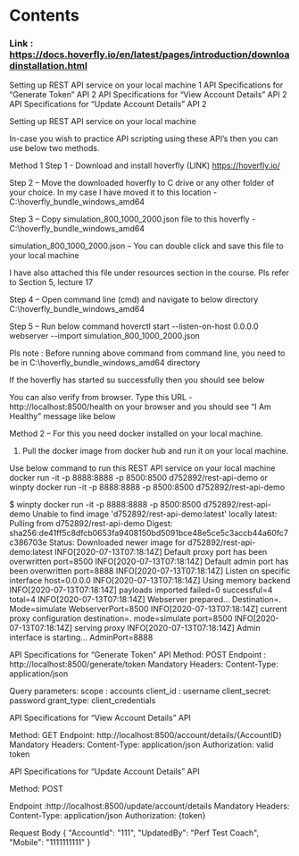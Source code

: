 # Contents
### Link : https://docs.hoverfly.io/en/latest/pages/introduction/downloadinstallation.html
Setting up REST API service on your local machine	1
API Specifications for “Generate Token” API	2
API Specifications for “View Account Details” API	2
API Specifications for “Update Account Details” API	2


Setting up REST API service on your local machine

In-case you wish to practice API scripting using these API’s then you can use below two methods.

Method 1
Step 1 - Download and install hoverfly (LINK)
https://hoverfly.io/

Step 2 – Move the downloaded hoverfly to C drive or any other folder of your choice. In my case I have moved it to this location - C:\hoverfly_bundle_windows_amd64

 

Step 3 – Copy simulation_800_1000_2000.json file to this hoverfly -C:\hoverfly_bundle_windows_amd64

simulation_800_1000_2000.json – You can double click and save this file to your local machine
 

I have also attached this file under resources section in the course. Pls refer to Section 5, lecture 17







Step 4 – Open command line (cmd) and navigate to below directory
C:\hoverfly_bundle_windows_amd64
 


Step 5 – Run below command
hoverctl start --listen-on-host 0.0.0.0 webserver --import simulation_800_1000_2000.json

Pls note : Before running above command from command line, you need to be in C:\hoverfly_bundle_windows_amd64 directory

If the hoverfly has started su successfully then you should see below
 


You can also verify from browser. Type this URL - http://localhost:8500/health
on your browser and you should see “I Am Healthy” message like below
 


Method 2 – For this you need docker installed on your local machine.

1.	Pull the docker image from docker hub and run it on your local machine.

Use below command to run this REST API service on your local machine
docker run -it -p 8888:8888 -p 8500:8500 d752892/rest-api-demo
or
winpty docker run -it -p 8888:8888 -p 8500:8500 d752892/rest-api-demo


$ winpty docker run -it -p 8888:8888 -p 8500:8500 d752892/rest-api-demo
Unable to find image 'd752892/rest-api-demo:latest' locally
latest: Pulling from d752892/rest-api-demo
Digest: sha256:de41ff5c8dfcb0653fa9408150bd5091bce48e5ce5c3accb44a60fc7c386703e
Status: Downloaded newer image for d752892/rest-api-demo:latest
INFO[2020-07-13T07:18:14Z] Default proxy port has been overwritten       port=8500
INFO[2020-07-13T07:18:14Z] Default admin port has been overwritten       port=8888
INFO[2020-07-13T07:18:14Z] Listen on specific interface                  host=0.0.0.0
INFO[2020-07-13T07:18:14Z] Using memory backend
INFO[2020-07-13T07:18:14Z] payloads imported                             failed=0 successful=4 total=4
INFO[2020-07-13T07:18:14Z] Webserver prepared...                         Destination=. Mode=simulate WebserverPort=8500
INFO[2020-07-13T07:18:14Z] current proxy configuration                   destination=. mode=simulate port=8500
INFO[2020-07-13T07:18:14Z] serving proxy
INFO[2020-07-13T07:18:14Z] Admin interface is starting...                AdminPort=8888




API Specifications for “Generate Token” API
Method: POST
Endpoint : http://localhost:8500/generate/token
Mandatory Headers:
Content-Type: application/json
 
Query parameters:
scope : accounts
client_id : username
client_secret: password 
grant_type: client_credentials



API Specifications for “View Account Details” API

Method: GET
Endpoint: http://localhost:8500/account/details/{AccountID}
Mandatory Headers:
Content-Type: application/json
Authorization: valid token


API Specifications for “Update Account Details” API

Method: POST
 
Endpoint :http://localhost:8500/update/account/details
Mandatory Headers:
Content-Type: application/json
Authorization: {token}
 
Request Body
{
	"AccountId": "111",
	"UpdatedBy": "Perf Test Coach",
	"Mobile": "1111111111"
}
 


